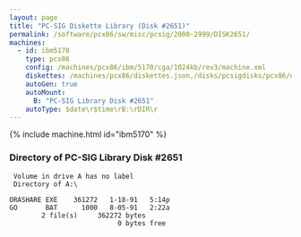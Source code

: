 ```yaml
---
layout: page
title: "PC-SIG Diskette Library (Disk #2651)"
permalink: /software/pcx86/sw/misc/pcsig/2000-2999/DISK2651/
machines:
  - id: ibm5170
    type: pcx86
    config: /machines/pcx86/ibm/5170/cga/1024kb/rev3/machine.xml
    diskettes: /machines/pcx86/diskettes.json,/disks/pcsigdisks/pcx86/diskettes.json
    autoGen: true
    autoMount:
      B: "PC-SIG Library Disk #2651"
    autoType: $date\r$time\rB:\rDIR\r
---
```


{% include machine.html id="ibm5170" %}

### Directory of PC-SIG Library Disk #2651

     Volume in drive A has no label
     Directory of A:\

    ORASHARE EXE    361272   1-18-91   5:14p
    GO       BAT      1000   8-05-91   2:22a
            2 file(s)     362272 bytes
                               0 bytes free
